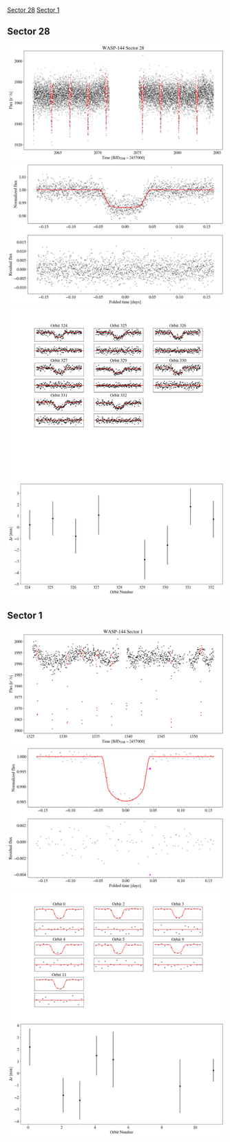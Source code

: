 [Sector 28](#sector28)
[Sector 1](#sector1)

<a name = "sector28"></a>
## Sector 28
![alt text](/tt/WASP-144_Sector_28/WASP-144_Sector_28_a_TimeSeries.png)
![alt text](/tt/WASP-144_Sector_28/WASP-144_Sector_28_b_FoldedLightCurve.png)
![alt text](/tt/WASP-144_Sector_28/WASP-144_Sector_28_b_IndividualTransitsWithFit.png)
![alt text](/tt/WASP-144_Sector_28/WASP-144_Sector_28_c_TimingResiduals.png)

<a name = "sector1"></a>
## Sector 1
![alt text](/tt/WASP-144_Sector_1/WASP-144_Sector_1_a_TimeSeries.png)
![alt text](/tt/WASP-144_Sector_1/WASP-144_Sector_1_b_FoldedLightCurve.png)
![alt text](/tt/WASP-144_Sector_1/WASP-144_Sector_1_b_IndividualTransitsWithFit.png)
![alt text](/tt/WASP-144_Sector_1/WASP-144_Sector_1_c_TimingResiduals.png)

